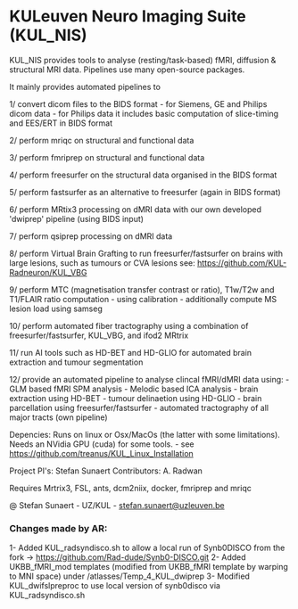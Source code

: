 # KULeuven Neuro Imaging Suite (KUL_NIS)

KUL_NIS provides tools to analyse (resting/task-based) fMRI, diffusion & structural MRI data.
Pipelines use many open-source packages.


It mainly provides automated pipelines to

1/ convert dicom files to the BIDS format
        - for Siemens, GE and Philips dicom data
        - for Philips data it includes basic computation of slice-timing and EES/ERT in BIDS format

2/ perform mriqc on structural and functional data

3/ perform fmriprep on structural and functional data

4/ perform freesurfer on the structural data organised in the BIDS format

5/ perform fastsurfer as an alternative to freesurfer (again in BIDS format)

6/ perform MRtix3 processing on dMRI data with our own developed 'dwiprep' pipeline (using BIDS input)

7/ perform qsiprep processing on dMRI data

8/ perform Virtual Brain Grafting to run freesurfer/fastsurfer on brains with large lesions, such as tumours or CVA lesions
        see: https://github.com/KUL-Radneuron/KUL_VBG

9/ perform MTC (magnetisation transfer contrast or ratio), T1w/T2w and T1/FLAIR ratio computation
        - using calibration
        - additionally compute MS lesion load using samseg

10/ perform automated fiber tractography using a combination of freesurfer/fastsurfer, KUL_VBG, and ifod2 MRtrix

11/ run AI tools such as HD-BET and HD-GLIO for automated brain extraction and tumour segmentation

12/ provide an automated pipeline to analyse clincal fMRI/dMRI data using:
        - GLM based fMRI SPM analysis
        - Melodic based ICA analysis
        - brain extraction using HD-BET
        - tumour delinaetion using HD-GLIO
        - brain parcellation using freesurfer/fastsurfer
        - automated tractography of all major tracts (own pipeline)



Depencies:
        Runs on linux or Osx/MacOs (the latter with some limitations).
        Needs an NVidia GPU (cuda) for some tools.
                - see https://github.com/treanus/KUL_Linux_Installation



Project PI's: Stefan Sunaert
Contributors: A. Radwan

Requires Mrtrix3, FSL, ants, dcm2niix, docker, fmriprep and mriqc

@ Stefan Sunaert - UZ/KUL - stefan.sunaert@uzleuven.be

### Changes made by AR:
1- Added KUL_radsyndisco.sh to allow a local run of Synb0DISCO from the fork -> https://github.com/Rad-dude/Synb0-DISCO.git
2- Added UKBB_fMRI_mod templates (modified from UKBB_fMRI template by warping to MNI space) under /atlasses/Temp_4_KUL_dwiprep
3- Modified KUL_dwifslpreproc to use local version of synb0disco via KUL_radsyndisco.sh
